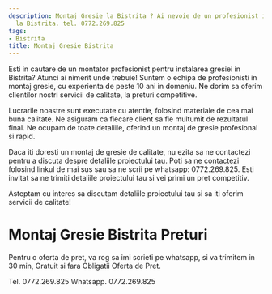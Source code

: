 ```yaml
---
description: Montaj Gresie la Bistrita ? Ai nevoie de un profesionist in Montaj Gresie
  la Bistrita. tel. 0772.269.825
tags:
- Bistrita
title: Montaj Gresie Bistrita
---
```



Esti in cautare de un montator profesionist pentru instalarea gresiei in Bistrita? Atunci ai nimerit unde trebuie! Suntem o echipa de profesionisti in montaj gresie, cu experienta de peste 10 ani in domeniu. Ne dorim sa oferim clientilor nostri servicii de calitate, la preturi competitive. 

Lucrarile noastre sunt executate cu atentie, folosind materiale de cea mai buna calitate. Ne asiguram ca fiecare client sa fie multumit de rezultatul final. Ne ocupam de toate detaliile, oferind un montaj de gresie profesional si rapid. 

Daca iti doresti un montaj de gresie de calitate, nu ezita sa ne contactezi pentru a discuta despre detaliile proiectului tau. Poti sa ne contactezi folosind linkul de mai sus sau sa ne scrii pe whatsapp: 0772.269.825. Esti invitat sa ne trimiti detaliile proiectului tau si vei primi un pret competitiv. 

Asteptam cu interes sa discutam detaliile proiectului tau si sa iti oferim servicii de calitate!

# Montaj Gresie Bistrita Preturi
Pentru o oferta de pret, va rog sa imi scrieti pe whatsapp, si va trimitem in 30 min, Gratuit si fara Obligatii Oferta de Pret.

Tel. 0772.269.825
Whatsapp. 0772.269.825